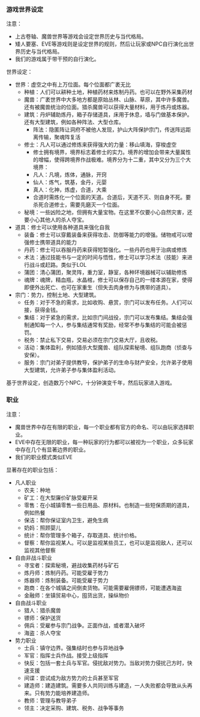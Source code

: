 ### 游戏世界设定
注意：
- 上古卷轴、魔兽世界等游戏会设定世界历史与当代格局。
- 矮人要塞、EVE等游戏则是设定世界的规则，然后让玩家或NPC自行演化出世界历史与当代格局。
- 我们的游戏属于带干预的自行演化。

世界设定：
- 世界：虚空之中有上万位面。每个位面都广袤无比
	- 种植：人们可以耕种土地，种植药材来炼制丹药。也可以在野外采集药材
	- 魔兽：广袤世界中大多地方都是原始丛林、山脉、草原，其中许多魔兽。还有被魔兽统治的位面。猎杀魔兽可以获得大量材料，用于炼丹或炼器。
	- 建筑：丹炉辅助炼丹，箱子存储道具，床用于休息，墙与门做基本保护。还有大型建筑，例如各种阵法、大型仓库。
		- 阵法：隐匿阵让洞府不被他人发现，护山大阵保护宗门，传送阵远距离传输，聚魂阵复活
	- 修士：凡人可以通过修炼来获得强大的力量：移山填海，穿梭虚空
		- 修士拥有境界，境界标志着修士的实力。境界的增加会带来大量属性的增幅，使得跨境界作战极难。境界分为十二重，其中又分为三个大境界：
		- 凡人：凡境，炼体，通脉，开窍
		- 仙人：炼气，筑基，金丹，元婴
		- 真人：化神，炼虚，合道，大乘
		- 合道时需炼化一个位面的天道。合道后，天道不灭、则自身不死。要杀死合道修士，需要先磨灭一个位面。
	- 秘境：一些凶险之地，但拥有大量宝物。在这里不仅要小心自然灾害，还要小心其他人的杀人夺宝。
- 道具：修士可以使用各种道具来强化自我
	- 装备：修士可以穿戴装备来获得攻击、防御等能力的增强。储物戒可以增强修士携带道具的能力
	- 丹药：修士可以吞服丹药来获得短暂强化。一些丹药也用于治病或修炼
	- 术法：通过技能书与一定的时间与悟性，修士可以学习术法（技能）来进行战斗或赶路。类似于LOL
	- 蒲团：清心蒲团，聚灵阵，重力室，静室，各种环境器械可以辅助修炼
	- 魂牌：魂牌，精血瓶，水晶棺，修士可以保存自己的一缕本源在家，使得即便外出死亡、也可在家重生（但失去肉身修为与携带的道具）。
- 宗门：势力，控制土地、大型建筑。
	- 任务：对于不急的需求，比如收购、悬赏，宗门可以发布任务。人们可以接，获得金钱。
	- 集结：对于紧急的需求，比如宗门间战役，宗门可以发布集结。集结会强制通知每一个人，参与集结通常有奖励，经常不参与集结的可能会被惩罚。
	- 税务：禁止私下交易，交易必须在宗门交易大厅，且收税。
	- 活动：集体盈利，例如猎杀大型魔兽、组队探索秘境、组队跑商（侦查与安保）。
	- 服务：宗门对弟子提供教导，保护弟子的生命与财产安全，允许弟子使用大型建筑，允许弟子参与集体盈利活动。

基于世界设定，创造数万个NPC，十分钟演变千年，然后玩家进入游戏。
### 职业
注意：
- 魔兽世界中存在有限的职业，每一个职业都有官方的命名、可以由玩家选择职业。
- EVE中存在无限的职业，每一种玩家的行为都可以被视为一个职业，众多玩家中存在几个有显著边界的职业。
- 我们的职业模式类似EVE

显著存在的职业包括：
- 凡人职业
	- 农夫：种地
	- 矿工：在大型廉价矿脉受雇开采
	- 零售：在小城镇零售一些日用品、原材料。也制造一些短保质期的道具，例如热餐
	- 保洁：帮你保证室内卫生，避免生病
	- 奶妈：照顾婴儿
	- 统计：帮你管理多个箱子，存取道具、统计价格。
	- 督察：帮你监视某人。可以是监视某些员工，也可以是监视敌人，还可以监视其他督察
- 自由非战斗职业
	- 寻宝者：探索秘境，避战收集药材与矿石
	- 炼丹师：炼制丹药。可能受雇于势力
	- 炼器师：炼制装备。可能受雇于势力
	- 跑商：在各个城镇之间倒卖货物。可能需要雇佣镖师，可能遭遇海盗
	- 金融师：坐镇贸易中心，囤货出货，操纵物价
- 自由战斗职业
	- 猎人：猎杀魔兽
	- 镖师：保护送货
	- 佣兵：受雇参与宗门战争。正面作战，或者潜入破坏
	- 海盗：杀人夺宝
- 势力职业
	- 士兵：镇守边界。强集结时也参与异地战争
	- 军官：指挥士兵作战。接受上级指挥
	- 快反：包括一套士兵与军官。侵扰敌对势力。当敌对势力侵扰己方时，快速支援
	- 间谍：尝试成为敌方势力的士兵甚至军官
	- 建造师：建造建筑。需要多人共同训练与建造，一人失败都会导致从头再来。只有势力能培养建造师。
	- 教师：管理与教导弟子
	- 领主：决定采购、建筑、税务、战争等事务